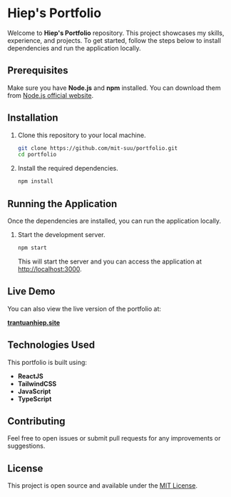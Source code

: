 
# Hiep's Portfolio

Welcome to **Hiep's Portfolio** repository. This project showcases my skills, experience, and projects. To get started, follow the steps below to install dependencies and run the application locally.

## Prerequisites

Make sure you have **Node.js** and **npm** installed. You can download them from [Node.js official website](https://nodejs.org/).

## Installation

1. Clone this repository to your local machine.

   ```bash
   git clone https://github.com/mit-suu/portfolio.git
   cd portfolio
   ```

2. Install the required dependencies.

   ```bash
   npm install
   ```

## Running the Application

Once the dependencies are installed, you can run the application locally.

1. Start the development server.

   ```bash
   npm start
   ```

   This will start the server and you can access the application at [http://localhost:3000](http://localhost:3000).

## Live Demo

You can also view the live version of the portfolio at:

[**trantuanhiep.site**](https://trantuanhiep.site)

## Technologies Used

This portfolio is built using:

- **ReactJS**
- **TailwindCSS**
- **JavaScript**
- **TypeScript**

## Contributing

Feel free to open issues or submit pull requests for any improvements or suggestions.

## License

This project is open source and available under the [MIT License](LICENSE).
